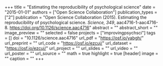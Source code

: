 +++
title = "Estimating the reproducibility of psychological science"
date = "2015-01-01"
authors = ["Open Science Collaboration"]
publication_types = ["2"]
publication = "Open Science Collaboration (2015). Estimating the reproducibility of psychological science. *Science, 349*, aac4716-1-aac4716-8. https://doi.org/10.1126/science.aac4716"
abstract = ""
abstract_short = ""
image_preview = ""
selected = false
projects = ["improvingpsychsci"]
tags = []
doi = "10.1126/science.aac4716"
url_pdf = "https://osf.io/yabgh/"
url_preprint = ""
url_code = "https://osf.io/ezcuj/"
url_dataset = "https://osf.io/ezcuj/"
url_project = ""
url_slides = ""
url_video = ""
url_poster = ""
url_source = ""
math = true
highlight = true
[header]
image = ""
caption = ""
+++
